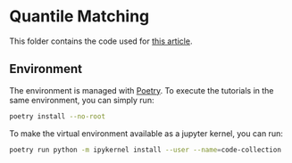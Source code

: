 # Quantile Matching

This folder contains the code used for [this article](https://medium.com/towards-data-science/probabilistic-ml-with-quantile-matching-an-example-with-python-c367eee85f18).

## Environment

The environment is managed with [Poetry](https://python-poetry.org). To execute the tutorials in the same environment, you can simply run:
```bash
poetry install --no-root
```
To make the virtual environment available as a jupyter kernel, you can run:
```bash
poetry run python -m ipykernel install --user --name=code-collection
```